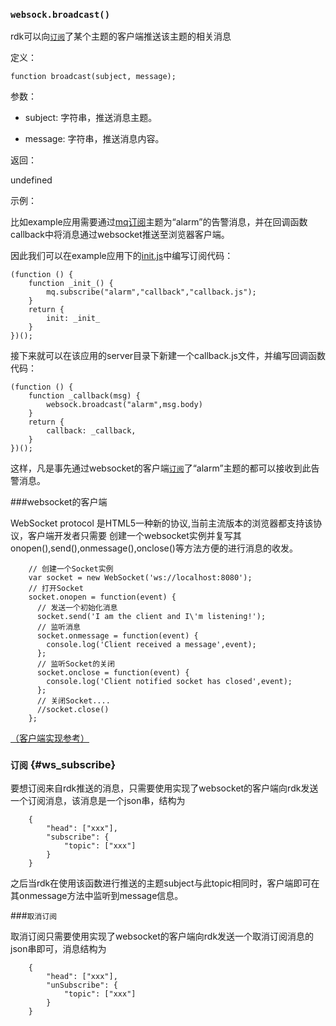 ### `websock.broadcast()` ###

rdk可以向[`订阅`](#ws_subscribe)了某个主题的客户端推送该主题的相关消息

定义：

    function broadcast(subject, message);


参数：

- subject: 字符串，推送消息主题。

- message: 字符串，推送消息内容。


返回：
 
  undefined

示例：

比如example应用需要通过[mq订阅](service_mq_js_api.md#mq_sub)主题为“alarm”的告警消息，并在回调函数callback中将消息通过websocket推送至浏览器客户端。

因此我们可以在example应用下的[init.js](service_api.md#init)中编写订阅代码：

	(function () {
		function _init_() {
			mq.subscribe("alarm","callback","callback.js");
		}
		return {
			init: _init_
		}
	})();
   
接下来就可以在该应用的server目录下新建一个callback.js文件，并编写回调函数代码：

	(function () {
	    function _callback(msg) {
	        websock.broadcast("alarm",msg.body)
	    }
	    return {
	        callback: _callback,
	    }
    })();

这样，凡是事先通过websocket的客户端[`订阅`](#ws_subscribe)了“alarm”主题的都可以接收到此告警消息。

###websocket的客户端

WebSocket protocol 是HTML5一种新的协议,当前主流版本的浏览器都支持该协议，客户端开发者只需要
创建一个websocket实例并复写其onopen(),send(),onmessage(),onclose()等方法方便的进行消息的收发。

     	// 创建一个Socket实例
		var socket = new WebSocket('ws://localhost:8080'); 
		// 打开Socket 
		socket.onopen = function(event) { 
		  // 发送一个初始化消息
		  socket.send('I am the client and I\'m listening!'); 
		  // 监听消息
		  socket.onmessage = function(event) { 
		    console.log('Client received a message',event); 
		  }; 
		  // 监听Socket的关闭
		  socket.onclose = function(event) { 
		    console.log('Client notified socket has closed',event); 
		  }; 
		  // 关闭Socket.... 
		  //socket.close() 
		}; 

 [（客户端实现参考）](http://www.cnblogs.com/wei2yi/archive/2011/03/23/1992830.html)

###  `订阅` {#ws_subscribe}

要想订阅来自rdk推送的消息，只需要使用实现了websocket的客户端向rdk发送一个订阅消息，该消息是一个json串，结构为

        {
            "head": ["xxx"], 
            "subscribe": {
                "topic": ["xxx"]
            }
        }

之后当rdk在使用该函数进行推送的主题subject与此topic相同时，客户端即可在其onmessage方法中监听到message信息。

###`取消订阅`

取消订阅只需要使用实现了websocket的客户端向rdk发送一个取消订阅消息的json串即可，消息结构为

        {
            "head": ["xxx"], 
            "unSubscribe": {
                "topic": ["xxx"]
            }
        }

